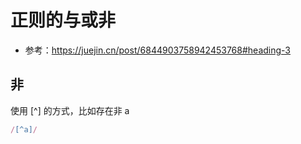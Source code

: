 # 正则的与或非

* 参考：https://juejin.cn/post/6844903758942453768#heading-3

## 非

使用 [^] 的方式，比如存在非 a

```js
/[^a]/
```

